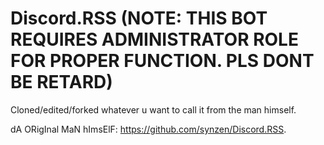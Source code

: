 # Discord.RSS (NOTE: THIS BOT REQUIRES ADMINISTRATOR ROLE FOR PROPER FUNCTION. PLS DONT BE RETARD)
Cloned/edited/forked whatever u want to call it from the man himself.

dA ORigInal MaN hImsElF: https://github.com/synzen/Discord.RSS.

